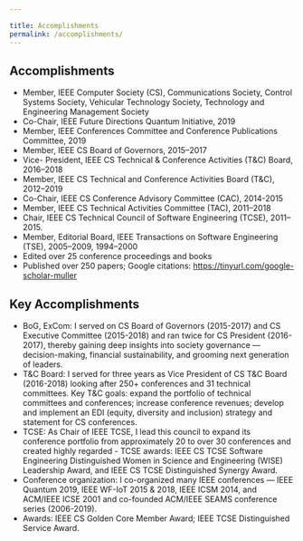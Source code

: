 ```yaml
---

title: Accomplishments
permalink: /accomplishments/
---
```


## Accomplishments
- Member, IEEE Computer Society (CS), Communications Society, Control Systems Society, Vehicular Technology Society, Technology and Engineering Management Society
- Co-Chair, IEEE Future Directions Quantum Initiative, 2019
- Member, IEEE Conferences Committee and Conference Publications Committee, 2019
- Member, IEEE CS Board of Governors, 2015–2017
- Vice- President, IEEE CS Technical & Conference Activities (T&C) Board, 2016–2018
- Member, IEEE CS Technical and Conference Activities Board (T&C), 2012–2019
- Co-Chair, IEEE CS Conference Advisory Committee (CAC), 2014-2015
- Member, IEEE CS Technical Activities Committee (TAC), 2011–2018 
- Chair, IEEE CS Technical Council of Software Engineering (TCSE), 2011–2015. 
- Member, Editorial Board, IEEE Transactions on Software Engineering (TSE), 2005–2009, 1994–2000
- Edited over 25 conference proceedings and books
- Published over 250 papers; Google citations: https://tinyurl.com/google-scholar-muller 
## Key Accomplishments
- BoG, ExCom: I served on CS Board of Governors (2015-2017) and CS Executive Committee (2015-2018) and ran twice for CS President (2016-2017), thereby gaining deep insights into society governance — decision-making, financial sustainability, and grooming next generation of leaders. 
- T&C Board: I served for three years as Vice President of CS T&C Board (2016-2018) looking after 250+ conferences and 31 technical committees. Key T&C goals: expand the portfolio of technical committees and conferences; increase conference revenues; develop and implement an EDI (equity, diversity and inclusion) strategy and statement for CS conferences.
- TCSE: As Chair of IEEE TCSE, I lead this council to expand its conference portfolio from approximately 20 to over 30 conferences and created highly regarded - TCSE awards: IEEE CS TCSE Software Engineering Distinguished Women in Science and Engineering (WISE) Leadership Award, and IEEE CS TCSE Distinguished Synergy Award.
- Conference organization: I co-organized many IEEE conferences — IEEE Quantum 2019, IEEE WF-IoT 2015 & 2018, IEEE ICSM 2014, and ACM/IEEE ICSE 2001 and co-founded ACM/IEEE SEAMS conference series (2006-2019).
- Awards: IEEE CS Golden Core Member Award; IEEE TCSE Distinguished Service Award.
